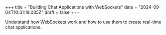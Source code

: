 +++
title = "Building Chat Applications with WebSockets"
date = "2024-09-04T10:31:18.035Z"
draft = false
+++

Understand how WebSockets work and how to use them to create real-time chat applications.
        